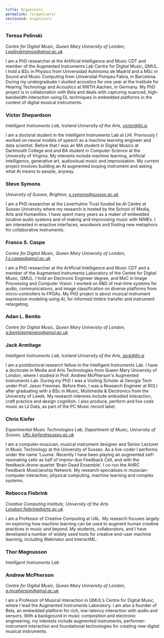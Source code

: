 ```yaml
---
title: Organisers
permalink: /organisers/
sectionid: organisers
---
```


### Teresa Pelinski

*Centre for Digital Music, Queen Mary University of London, t.pelinskiramos@qmul.ac.uk*

I am a PhD researcher at the Artificial Intelligence and Music CDT and member of the Augmented Instruments Lab Centre for Digital Music, QMUL. I hold a BSc in Physics from Universidad Autónoma de Madrid and a MSc in Sound and Music Computing from Universitat Pompeu Fabra, in Barcelona. During my undergraduate I studied acoustics for one year at the Institute for Hearing Technology and Acoustics at RWTH Aachen, in Germany. My PhD project is in collaboration with Bela and deals with capturing nuanced, high-bandwidth interaction using DL techniques in embedded platforms in the context of digital musical instruments.

### Victor Shepardson

*Intelligent Instruments Lab, Iceland University of the Arts, victor@lhi.is*

I am a doctoral student in the Intelligent Instruments Lab at LHI. Previously I worked on neural models of speech as a machine learning engineer and data scientist. Before that I was an MA student in Digital Musics at Dartmouth College and and BA student in Computer Science at the University of Virginia. My interests include machine learning, artificial intelligence, generative art, audiovisual music and improvisation. My current project involves building an AI augmented looping instrument and asking what AI means to people, anyway.

### Steve Symons

*University of Sussex, Brighton, s.symons@sussex.ac.uk*

I am a PhD researcher at the Leverhulme Trust funded be.AI Centre at Sussex University where my research is hosted by the School of Media, Arts and Humanities. I have spent many years as a maker of embedded locative audio systems and of making and improvising music with NIMEs.  I am interested in enactive interfaces, woodwork and finding new metaphors for collaborative instruments.

### Franco S. Caspe

*Centre for Digital Music, Queen Mary University of London, f.s.caspe@qmul.ac.uk*

I am a PhD researcher at the Artificial Intelligence and Music CDT and a member of the Augmented Instruments Laboratory of the Centre for Digital Music, QMUL. I hold an Electronic Engineer degree, and MsC in Image Processing and Computer Vision. I worked on R&D of real-time systems for audio, communications, and image classification on diverse platforms from micro-controllers to FPGAs. My PhD project is about musical instrument expression modeling using AI, for informed timbre transfer and instrument retargeting.

### Adan L. Benito

*Centre for Digital Music, Queen Mary University of London, a.benitotemprano@qmul.ac.uk*

### Jack Armitage

*Intelligent Instruments Lab, Iceland University of the Arts, jack@lhi.is*

I am a postdoctoral research fellow in the Intelligent Instruments Lab. I have a doctorate in Media and Arts Technologies from Queen Mary University of London, where I studied in Prof. Andrew McPherson's Augmented Instruments Lab. During my PhD I was a Visiting Scholar at Georgia Tech under Prof. Jason Freeman. Before then, I was a Research Engineer at ROLI after graduating with a BSc in Music, Multimedia & Electronics from the University of Leeds. My research interests include embodied interaction, craft practice and design cognition. I also produce, perform and live code music as Lil Data, as part of the PC Music record label.

### Chris Kiefer

*Experimental Music Technologies Lab, Department of Music, University of Sussex, UKc.kiefer@sussex.ac.uk*

I am a computer-musician, musical instrument designer and Senior Lecturer in Music Technology at the University of Sussex. As a live-coder I performs under the name ‘Luuma’. Recently I have been playing an augmented self-resonating cello as half of improv-duo Feedback Cell, and with the feedback-drone-quartet ‘Brain Dead Ensemble’. I co-run the AHRC Feedback Musicianship Network. My research specialises in musician-computer interaction, physical computing, machine learning and complex systems.

### Rebecca Fiebrink

*Creative Computing Institute, University of the Arts Londonr.fiebrink@arts.ac.uk*

I am a Professor of Creative Computing at UAL. My research focuses largely on exploring how machine learning can be used to augment human creative practices in music and beyond. My students, collaborators, and I have developed a number of widely used tools for creative end-user machine learning, including Wekinator and InteractML.

### Thor Magnusson

*Intelligent Instruments Lab*

### Andrew McPherson

*Centre for Digital Music, Queen Mary University of London, a.mcpherson@qmul.ac.uk*

I am a Professor of Musical Interaction in QMUL’s Centre for Digital Music, where I lead the Augmented Instruments Laboratory. I am also a founder of Bela, an embedded platform for rich, low-latency interaction with audio and sensors. With a background in music composition and electronic engineering, my interests include augmented instruments, performer-instrument interaction and foundational technologies for creating new digital musical instruments.